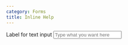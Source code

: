 ```yaml
---
category: Forms
title: Inline Help
---
```

  <div class="form-group">
    <label for="text3" id="text-label">Label for text input</label><a href="#Forms-Inline-Help" class="icon icon-help-circle icon-1x text-primary" tabindex="0" aria-label="help" aria-describedby="text-label"></a>
    <input type="text" class="form-control" id="text3" placeholder="Type what you want here">
  </div>
